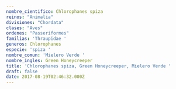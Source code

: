 ```yaml
---
nombre_cientifico: Chlorophanes spiza
reinos: "Animalia"
divisiones: "Chordata"
clases: "Aves"
ordenes: "Passeriformes"
familias: 'Thraupidae '
generos: Chlorophanes
especie: 'spiza '
nombre_comun: 'Mielero Verde '
nombre_ingles: Green Honeycreeper
title: 'Chlorophanes spiza, Green Honeycreeper, Mielero Verde '
draft: false
date: 2017-08-19T02:46:32.000Z
---
```


